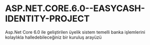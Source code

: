 # ASP.NET.CORE.6.0--EASYCASH-IDENTITY-PROJECT
 Asp.Net Core 6.0 ile geliştirilen üyelik sistem temelli banka işlemlerini kolaylıkla halledebileceğiniz bir kuruluş arayüzü
